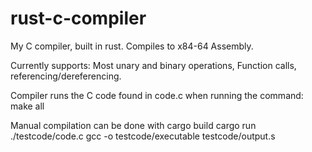 # rust-c-compiler

My C compiler, built in rust. Compiles to x84-64 Assembly.

Currently supports: Most unary and binary operations, Function calls, referencing/dereferencing. 

Compiler runs the C code found in code.c when running the command: make all 

Manual compilation can be done with 
cargo build
cargo run ./testcode/code.c 
gcc -o testcode/executable testcode/output.s
